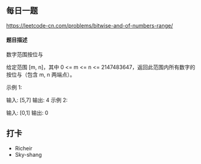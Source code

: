 ## 每日一题
https://leetcode-cn.com/problems/bitwise-and-of-numbers-range/

#### 题目描述

数字范围按位与

给定范围 [m, n]，其中 0 <= m <= n <= 2147483647，返回此范围内所有数字的按位与（包含 m, n 两端点）。

示例 1: 

输入: [5,7]
输出: 4
示例 2:

输入: [0,1]
输出: 0

## 打卡
- Richeir
- Sky-shang